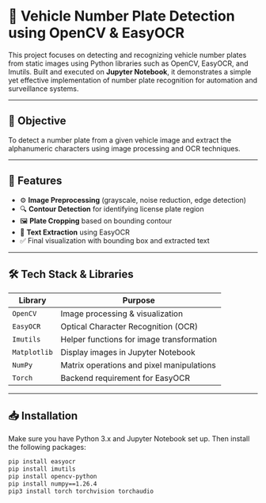 # 🚗 Vehicle Number Plate Detection using OpenCV & EasyOCR

This project focuses on detecting and recognizing vehicle number plates from static images using Python libraries such as OpenCV, EasyOCR, and Imutils. Built and executed on **Jupyter Notebook**, it demonstrates a simple yet effective implementation of number plate recognition for automation and surveillance systems.

---

## 🧠 Objective

To detect a number plate from a given vehicle image and extract the alphanumeric characters using image processing and OCR techniques.

---

## 🧩 Features

- ⚙️ **Image Preprocessing** (grayscale, noise reduction, edge detection)
- 🔍 **Contour Detection** for identifying license plate region
- 🖼️ **Plate Cropping** based on bounding contour
- 🔡 **Text Extraction** using EasyOCR
- ✅ Final visualization with bounding box and extracted text

---

## 🛠️ Tech Stack & Libraries

| Library         | Purpose                                     |
|-----------------|---------------------------------------------|
| `OpenCV`        | Image processing & visualization            |
| `EasyOCR`       | Optical Character Recognition (OCR)         |
| `Imutils`       | Helper functions for image transformation   |
| `Matplotlib`    | Display images in Jupyter Notebook          |
| `NumPy`         | Matrix operations and pixel manipulations   |
| `Torch`         | Backend requirement for EasyOCR             |

---

## 📥 Installation

Make sure you have Python 3.x and Jupyter Notebook set up. Then install the following packages:

```bash
pip install easyocr
pip install imutils
pip install opencv-python
pip install numpy==1.26.4
pip3 install torch torchvision torchaudio

